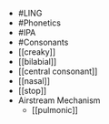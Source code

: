 - #LING
- #Phonetics
- #IPA
- #Consonants
- [[creaky]]
- [[bilabial]]
- [[central consonant]]
- [[nasal]]
- [[stop]]
- Airstream Mechanism
	- [[pulmonic]]